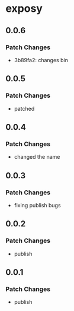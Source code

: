 # exposy

## 0.0.6

### Patch Changes

- 3b89fa2: changes bin

## 0.0.5

### Patch Changes

- patched

## 0.0.4

### Patch Changes

- changed the name

## 0.0.3

### Patch Changes

- fixing publish bugs

## 0.0.2

### Patch Changes

- publish

## 0.0.1

### Patch Changes

- publish
